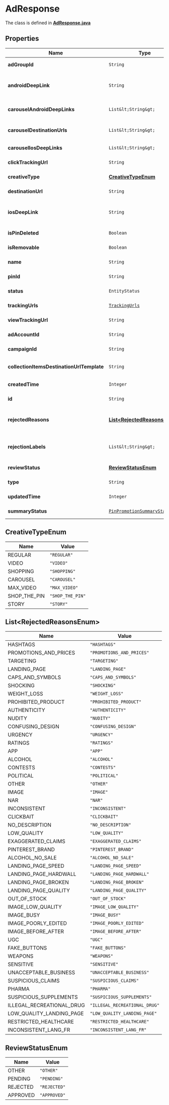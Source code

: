 

# AdResponse

The class is defined in **[AdResponse.java](../../src/main/java/org/openapitools/model/AdResponse.java)**

## Properties

Name | Type | Description | Notes
------------ | ------------- | ------------- | -------------
**adGroupId** | `String` | ID of the ad group that contains the ad. |  [optional property]
**androidDeepLink** | `String` | Deep link URL for Android devices. Not currently available. Using this field will generate an error. |  [optional property]
**carouselAndroidDeepLinks** | `List&lt;String&gt;` | Comma-separated deep links for the carousel pin on Android. |  [optional property]
**carouselDestinationUrls** | `List&lt;String&gt;` | Comma-separated destination URLs for the carousel pin to promote. |  [optional property]
**carouselIosDeepLinks** | `List&lt;String&gt;` | Comma-separated deep links for the carousel pin on iOS. |  [optional property]
**clickTrackingUrl** | `String` | Tracking url for the ad clicks. |  [optional property]
**creativeType** | [**CreativeTypeEnum**](#CreativeTypeEnum) | Ad creative type enum |  [optional property]
**destinationUrl** | `String` | Destination URL. |  [optional property]
**iosDeepLink** | `String` | Deep link URL for iOS devices. Not currently available. Using this field will generate an error. |  [optional property]
**isPinDeleted** | `Boolean` | Is original pin deleted? |  [optional property]
**isRemovable** | `Boolean` | Is pin repinnable? |  [optional property]
**name** | `String` | Name of the ad - 255 chars max. |  [optional property]
**pinId** | `String` | Pin ID. |  [optional property]
**status** | `EntityStatus` |  |  [optional property]
**trackingUrls** | [`TrackingUrls`](TrackingUrls.md) |  |  [optional property]
**viewTrackingUrl** | `String` | Tracking URL for ad impressions. |  [optional property]
**adAccountId** | `String` | The ID of the advertiser that this ad belongs to. |  [optional property]
**campaignId** | `String` | ID of the ad campaign that contains this ad. |  [optional property]
**collectionItemsDestinationUrlTemplate** | `String` | Destination URL template for all items within a collections drawer. |  [optional property]
**createdTime** | `Integer` | Pin creation time. Unix timestamp in seconds. |  [optional property]
**id** | `String` | The ID of this ad. |  [optional property]
**rejectedReasons** | [**List&lt;RejectedReasonsEnum&gt;**](#List&lt;RejectedReasonsEnum&gt;) | Enum reason why the pin was rejected. Returned if &lt;code&gt;review_status&lt;/code&gt; is \&quot;REJECTED\&quot;. |  [optional property]
**rejectionLabels** | `List&lt;String&gt;` | Text reason why the pin was rejected. Returned if &lt;code&gt;review_status&lt;/code&gt; is \&quot;REJECTED\&quot;. |  [optional property]
**reviewStatus** | [**ReviewStatusEnum**](#ReviewStatusEnum) | Ad review status |  [optional property]
**type** | `String` | Always \&quot;ad\&quot;. |  [optional property]
**updatedTime** | `Integer` | Last update time. Unix timestamp in seconds. |  [optional property]
**summaryStatus** | [`PinPromotionSummaryStatus`](PinPromotionSummaryStatus.md) | Ad summary status |  [optional property]







## CreativeTypeEnum

Name | Value
---- | -----
REGULAR | `"REGULAR"`
VIDEO | `"VIDEO"`
SHOPPING | `"SHOPPING"`
CAROUSEL | `"CAROUSEL"`
MAX_VIDEO | `"MAX_VIDEO"`
SHOP_THE_PIN | `"SHOP_THE_PIN"`
STORY | `"STORY"`















## List&lt;RejectedReasonsEnum&gt;

Name | Value
---- | -----
HASHTAGS | `"HASHTAGS"`
PROMOTIONS_AND_PRICES | `"PROMOTIONS_AND_PRICES"`
TARGETING | `"TARGETING"`
LANDING_PAGE | `"LANDING_PAGE"`
CAPS_AND_SYMBOLS | `"CAPS_AND_SYMBOLS"`
SHOCKING | `"SHOCKING"`
WEIGHT_LOSS | `"WEIGHT_LOSS"`
PROHIBITED_PRODUCT | `"PROHIBITED_PRODUCT"`
AUTHENTICITY | `"AUTHENTICITY"`
NUDITY | `"NUDITY"`
CONFUSING_DESIGN | `"CONFUSING_DESIGN"`
URGENCY | `"URGENCY"`
RATINGS | `"RATINGS"`
APP | `"APP"`
ALCOHOL | `"ALCOHOL"`
CONTESTS | `"CONTESTS"`
POLITICAL | `"POLITICAL"`
OTHER | `"OTHER"`
IMAGE | `"IMAGE"`
NAR | `"NAR"`
INCONSISTENT | `"INCONSISTENT"`
CLICKBAIT | `"CLICKBAIT"`
NO_DESCRIPTION | `"NO_DESCRIPTION"`
LOW_QUALITY | `"LOW_QUALITY"`
EXAGGERATED_CLAIMS | `"EXAGGERATED_CLAIMS"`
PINTEREST_BRAND | `"PINTEREST_BRAND"`
ALCOHOL_NO_SALE | `"ALCOHOL_NO_SALE"`
LANDING_PAGE_SPEED | `"LANDING_PAGE_SPEED"`
LANDING_PAGE_HARDWALL | `"LANDING_PAGE_HARDWALL"`
LANDING_PAGE_BROKEN | `"LANDING_PAGE_BROKEN"`
LANDING_PAGE_QUALITY | `"LANDING_PAGE_QUALITY"`
OUT_OF_STOCK | `"OUT_OF_STOCK"`
IMAGE_LOW_QUALITY | `"IMAGE_LOW_QUALITY"`
IMAGE_BUSY | `"IMAGE_BUSY"`
IMAGE_POORLY_EDITED | `"IMAGE_POORLY_EDITED"`
IMAGE_BEFORE_AFTER | `"IMAGE_BEFORE_AFTER"`
UGC | `"UGC"`
FAKE_BUTTONS | `"FAKE_BUTTONS"`
WEAPONS | `"WEAPONS"`
SENSITIVE | `"SENSITIVE"`
UNACCEPTABLE_BUSINESS | `"UNACCEPTABLE_BUSINESS"`
SUSPICIOUS_CLAIMS | `"SUSPICIOUS_CLAIMS"`
PHARMA | `"PHARMA"`
SUSPICIOUS_SUPPLEMENTS | `"SUSPICIOUS_SUPPLEMENTS"`
ILLEGAL_RECREATIONAL_DRUG | `"ILLEGAL_RECREATIONAL_DRUG"`
LOW_QUALITY_LANDING_PAGE | `"LOW_QUALITY_LANDING_PAGE"`
RESTRICTED_HEALTHCARE | `"RESTRICTED_HEALTHCARE"`
INCONSISTENT_LANG_FR | `"INCONSISTENT_LANG_FR"`


## ReviewStatusEnum

Name | Value
---- | -----
OTHER | `"OTHER"`
PENDING | `"PENDING"`
REJECTED | `"REJECTED"`
APPROVED | `"APPROVED"`






